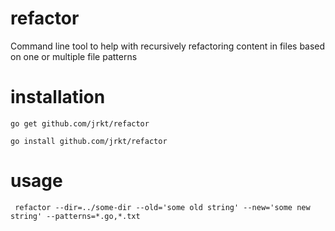 # refactor
Command line tool to help with recursively refactoring content in files based on one or multiple file patterns

# installation
`go get github.com/jrkt/refactor`

`go install github.com/jrkt/refactor`

# usage
` refactor --dir=../some-dir --old='some old string' --new='some new string' --patterns=*.go,*.txt`
